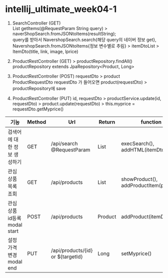 # intellij_ultimate_week04-1

1. SearchController (GET)  
List<ItemDto> getItems(@RequestParam String query) >  naverShopSearch.fromJSONtoItems(resultString);  
query를 받아서 NavershopSearch.search{해당 query의 네이버 정보 get}, NavershopSearch.fromJSONtoItems{정보 변수별로 추림} > itemDtoList > ItemDto(title, link, image, lprice)
  
2. ProductRestController (GET) > productRepository.findAll()  
productRepository extends JpaRepository<Product, Long>  

2. ProductRestController (POST) requestDto > product  
ProductRequestDto requestDto 가 들어오면 product(requestDto) > productRepository에 save
  
2. ProductRestController (PUT) 
id, requestDto > productService.update(id, requestDto) > product.update(requestDto) > this.myprice = requestDto.getMyprice()


|기능|Method|Url|Return|function|
|------|------|------|-----|------|
|검색어에 대한 정보 생성하기|GET|/api/search @RequestParam|List<ItemDto>|execSearch(), addHTML(itemDto)|
|관심 상품 목록 조회|GET|/api/products|List<Product>|showProduct(), addProductItem(product)|
|관심 상품 id등록 modal start|POST|/api/products|Product|addProduct(itemDto)|
|설정 가격 변경 modal end|PUT|/api/products/{id} or ${targetId}|Long|setMyprice()|


